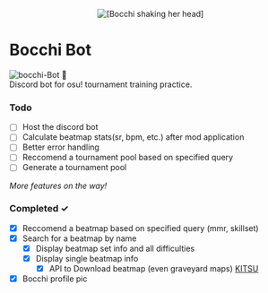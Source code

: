 <p align="center">
    <img alt="[Bocchi shaking her head]" src="https://files.catbox.moe/v275w6.gif">
</p>

# Bocchi Bot

<img src="https://i.ibb.co/cbSjkZp/bocchi-Bot.png" alt="bocchi-Bot" border="0"> :wave: <br>
Discord bot for osu! tournament training practice.

### Todo

-   [ ] Host the discord bot
-   [ ] Calculate beatmap stats(sr, bpm, etc.) after mod application
-   [ ] Better error handling
-   [ ] Reccomend a tournament pool based on specified query
-   [ ] Generate a tournament pool

_More features on the way!_

### Completed ✓

-   [x] Reccomend a beatmap based on specified query (mmr, skillset)
-   [x] Search for a beatmap by name
    -   [x] Display beatmap set info and all difficulties
    -   [x] Display single beatmap info
        -   [x] API to Download beatmap (even graveyard maps) [KITSU](https://kitsu.moe)
-   [x] Bocchi profile pic
